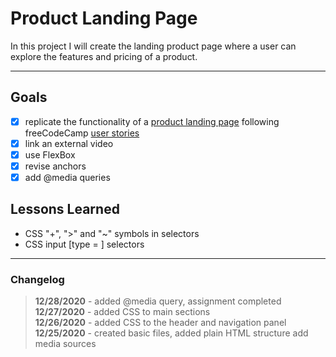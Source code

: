 # Product Landing Page

In this project I will create the landing product page where a user can explore the features and pricing of a product.

___

## Goals

- [x] replicate the functionality of a [product landing page](https://codepen.io/freeCodeCamp/full/RKRbwL) following freeCodeCamp [user stories](https://www.freecodecamp.org/learn/responsive-web-design/responsive-web-design-projects/build-a-product-landing-page)
- [x] link an external video
- [x] use FlexBox
- [x] revise anchors
- [x] add @media queries

## Lessons Learned

- CSS "+", ">" and "~" symbols in selectors
- CSS input [type = ] selectors

___

### Changelog

>**12/28/2020** - added @media query, assignment completed\
>**12/27/2020** - added CSS to main sections\
>**12/26/2020** - added CSS to the header and navigation panel\
>**12/25/2020** - created basic files, added plain HTML structure add media sources
